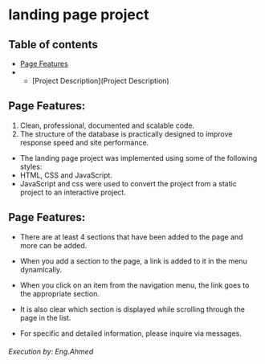 # landing page project

## Table of contents

* [Page Features](#instructions)
* * [Project Description](Project Description)

## Page Features:

1. Clean, professional, documented and scalable code.
2. The structure of the database is practically designed to improve response speed and site performance.

- The landing page project was implemented using some of the following styles:
-  HTML, CSS and JavaScript.
- JavaScript and css were used to convert the project from a static project to an interactive project.



## Page Features:
- There are at least 4 sections that have been added to the page and more can be added.
- When you add a section to the page, a link is added to it in the menu dynamically.
- When you click on an item from the navigation menu, the link goes to the appropriate section.
- It is also clear which section is displayed while scrolling through the page in the list.

- For specific and detailed information, please inquire via messages.

###### Execution by: Eng.Ahmed
